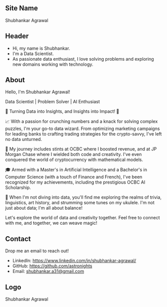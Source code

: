 ## Site Name
Shubhankar Agrawal

## Header
- Hi, my name is Shubhankar. 
- I'm a Data Scientist.
- As passionate data enthusiast, I love solving problems and exploring new domains working with technology.

## About
Hello, I'm Shubhankar Agrawal!

Data Scientist | Problem Solver | AI Enthusiast

🌟 Turning Data into Insights, and Insights into Impact! 🌟

📈 With a passion for crunching numbers and a knack for solving complex puzzles, I'm your go-to data wizard. From optimizing marketing campaigns for leading banks to crafting trading strategies for the crypto-savvy, I've left no data unturned.

🚀 My journey includes stints at OCBC where I boosted revenue, and at JP Morgan Chase where I wielded both code and creativity. I've even conquered the world of cryptocurrency with mathematical models.

🎓 Armed with a Master's in Artificial Intelligence and a Bachelor's in Computer Science (with a touch of Finance and French), I've been recognized for my achievements, including the prestigious OCBC AI Scholarship.

🤖 When I'm not diving into data, you'll find me exploring the realms of trivia, linguistics, art history, and strumming some tunes on my ukulele. I'm not just about data; I'm all about balance!

Let's explore the world of data and creativity together. Feel free to connect with me, and together, we can weave magic!

## Contact
Drop me an email to reach out!
- LinkedIn: https://www.linkedin.com/in/shubhankar-agrawal/
- GitHub: https://github.com/astronights
- Email: shubhankar.a31@gmail.com

## Logo
Shubhankar Agrawal